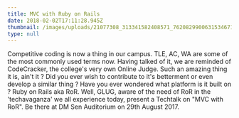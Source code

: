 ```yaml
---
title: MVC with Ruby on Rails
date: 2018-02-02T17:11:28.945Z
thumbnail: /images/uploads/21077308_313341582408571_7620829900631534671_n.jpg
type: null
---
```

Competitive coding is now a thing in our campus. TLE, AC, WA are some of the most commonly used terms now. Having talked of it, we are reminded of CodeCracker, the college's very own Online Judge. Such an amazing thing it is, ain't it ? Did you ever wish to contribute to it's betterment or even develop a similar thing ? Have you ever wondered what platform is it built on ? Ruby on Rails aka RoR. 
Well, GLUG, aware of the need of RoR in the 'techavaganza' we all experience today, present a Techtalk on "MVC with RoR". Be there at DM Sen Auditorium on 29th August 2017.

